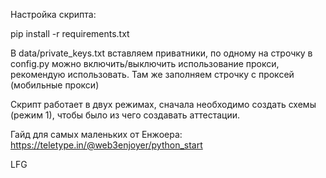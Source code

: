Настройка скрипта:

pip install -r requirements.txt

В data/private_keys.txt вставляем приватники, по одному на строчку
в config.py можно включить/выключить использование прокси, рекомендую использовать. Там же заполняем строчку с проксей (мобильные прокси)

Скрипт работает в двух режимах, сначала необходимо создать схемы (режим 1), чтобы было из чего создавать аттестации.

Гайд для самых маленьких от Енжоера:
https://teletype.in/@web3enjoyer/python_start

LFG
